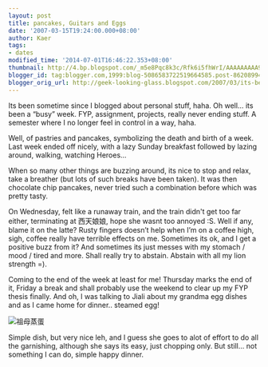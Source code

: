```yaml
---
layout: post
title: pancakes, Guitars and Eggs
date: '2007-03-15T19:24:00.000+08:00'
author: Kaer
tags:
- dates
modified_time: '2014-07-01T16:46:22.353+08:00'
thumbnail: http://4.bp.blogspot.com/_m5e8Pqc8k3c/Rfk6i5fhWrI/AAAAAAAAA9o/1fnWkJVu6Pg/s72-c/DSCF0945.JPG
blogger_id: tag:blogger.com,1999:blog-5086583722519664585.post-8620899406117085060
blogger_orig_url: http://geek-looking-glass.blogspot.com/2007/03/its-been-sometime-since-i-blogged-about.html
---
```


Its been sometime since I blogged about personal stuff, haha. Oh 
well… its been a “busy” week. FYP, 
assignment, projects, really never ending stuff. A semester where I no longer 
feel in control in a way, haha. 

Well, of pastries and pancakes, 
symbolizing the death and birth of a week. Last week ended off nicely, with a 
lazy Sunday breakfast followed by lazing around, walking, watching Heroes… 
 
When so many other things are buzzing 
around, its nice to stop and relax, take a breather (but lots of such breaks 
have been taken). It was then chocolate chip pancakes, never tried such a 
combination before which was pretty tasty. 

On Wednesday, felt like a runaway train, 
and the train didn't get too far either, terminating at 西天娘娘, hope she wasnt 
too annoyed :S. Well if any, blame it on the latte? Rusty fingers doesn’t help 
when I’m on a coffee high, sigh, coffee really have terrible effects on me. 
Sometimes its ok, and I get a positive buzz from it? And sometimes its just 
messes with my stomach / mood / tired and more. Shall really try to abstain. 
Abstain with all my lion strength =). 

Coming to the end of the week at least for 
me! Thursday marks the end of it, Friday a break and shall probably use the 
weekend to clear up my FYP thesis finally. And oh, I was talking to Jiali 
about my grandma egg dishes and as I came home for dinner.. steamed egg! 
 
![](http://4.bp.blogspot.com/_m5e8Pqc8k3c/Rfk6i5fhWrI/AAAAAAAAA9o/1fnWkJVu6Pg/s1600/DSCF0945.JPG)祖母蒸蛋 

Simple 
dish, but very nice leh, and I guess she goes to alot of effort to do all the 
garnishing, although she says its easy, just chopping only. But still... not 
something I can do, simple happy dinner. 
